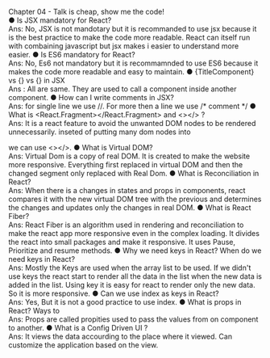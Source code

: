 Chapter 04 - Talk is cheap, show me the code! <br/>
● Is JSX mandatory for React? <br/>
Ans: No, JSX is not mandotary but it is recommanded to use jsx because it is the best practice to make the code more readable. React can itself run with combaining javascript but jsx makes i easier to understand more easier.
● Is ES6 mandatory for React? <br/>
Ans: No, Es6 not mandatory but it is recommamnded to use ES6 because it makes the code more readable and easy to maintain. 
● {TitleComponent} vs {<TitleComponent/>} vs
{<TitleComponent></TitleComponent>} in JSX <br/>
Ans : All are same. They are used to call a component inside another component.
● How can I write comments in JSX? <br/>
Ans: for single line we use //. For more then a line we use /* comment */
● What is <React.Fragment></React.Fragment> and <></> ? <br/>
Ans: It is a react feature to avoid the unwanted DOM nodes to be rendered unnecessarily. inseted of putting many dom nodes into <div></div> we can use <></>.
● What is Virtual DOM? <br/>
Ans: Virtual Dom is a copy of real DOM. It is created to make the website more responsive. Everything first replaced in virtual DOM and then the changed segment only replaced with Real Dom.
● What is Reconciliation in React? <br/>
Ans: When there is a changes in states and props in components, react compares it with the new virtual DOM tree with the previous and determines the changes and updates only the changes in real DOM.
● What is React Fiber? <br/>
Ans: React Fiber is an algorithm used in rendering and reconciliation to make the react app more responsive even in the complex loading. It divides the react into small packages and make it responsive. It uses Pause, Prioritize and resume methods.
● Why we need keys in React? When do we need keys in React?<br/>
Ans: Mostly the Keys are used when the array list to be used. If we didn't use keys the react start to render all the data in the list when the new data is added in the list. Using key it is easy for react to render only the new data. So it is more responsive.
● Can we use index as keys in React?<br/>
Ans: Yes, But it is not a good practice to use index. 
● What is props in React? Ways to<br/>
Ans: Props are called propities used to pass the values from on component to another.
● What is a Config Driven UI ? <br/>
Ans: It views the data accourding to the place where it viewed. Can customize the application based on the view.


